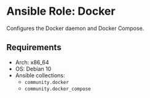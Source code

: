 # Ansible Role: Docker

Configures the Docker daemon and Docker Compose.

## Requirements

- Arch: x86_64
- OS: Debian 10
- Ansible collections:
    - `community.docker`
    - `community.docker_compose`
